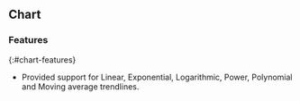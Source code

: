 ## Chart
 
### Features
{:#chart-features}
  
* Provided support for Linear, Exponential, Logarithmic, Power, Polynomial and Moving average trendlines.

 

